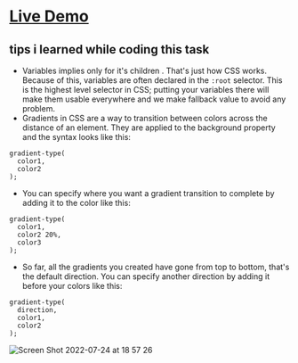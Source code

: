 # [Live Demo ](https://zenab12.github.io/Freecodecamp-city-skyline/)
## tips i learned while coding this task 
- Variables implies only for it's children . That's just how CSS works. Because of this, variables are often declared in the `:root` selector. This is the highest level selector in CSS; putting your variables there will make them usable everywhere
and we make fallback value to avoid any problem.
- Gradients in CSS are a way to transition between colors across the distance of an element. They are applied to the background property and the syntax looks like this:

```
gradient-type(
  color1,
  color2
);
```
- You can specify where you want a gradient transition to complete by adding it to the color like this:

```
gradient-type(
  color1,
  color2 20%,
  color3
);
```
- So far, all the gradients you created have gone from top to bottom, that's the default direction. You can specify another direction by adding it before your colors like this:
```
gradient-type(
  direction,
  color1,
  color2
);
```
![Screen Shot 2022-07-24 at 18 57 26](https://user-images.githubusercontent.com/78083890/180658499-28c734b3-3c68-49bf-ba08-0cd02395fe58.png)

